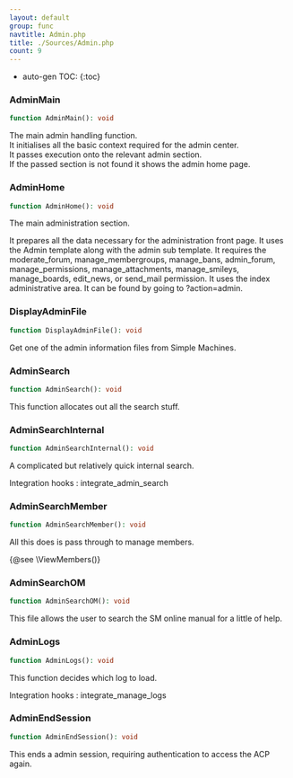 ```yaml
---
layout: default
group: func
navtitle: Admin.php
title: ./Sources/Admin.php
count: 9
---
```

* auto-gen TOC:
{:toc}
### AdminMain

```php
function AdminMain(): void
```
The main admin handling function.<br>
It initialises all the basic context required for the admin center.<br>
It passes execution onto the relevant admin section.<br>
If the passed section is not found it shows the admin home page.



### AdminHome

```php
function AdminHome(): void
```
The main administration section.

It prepares all the data necessary for the administration front page.
It uses the Admin template along with the admin sub template.
It requires the moderate_forum, manage_membergroups, manage_bans,
 admin_forum, manage_permissions, manage_attachments, manage_smileys,
 manage_boards, edit_news, or send_mail permission.
 It uses the index administrative area.
 It can be found by going to ?action=admin.

### DisplayAdminFile

```php
function DisplayAdminFile(): void
```
Get one of the admin information files from Simple Machines.



### AdminSearch

```php
function AdminSearch(): void
```
This function allocates out all the search stuff.



### AdminSearchInternal

```php
function AdminSearchInternal(): void
```
A complicated but relatively quick internal search.



Integration hooks
: integrate_admin_search

### AdminSearchMember

```php
function AdminSearchMember(): void
```
All this does is pass through to manage members.

{@see \ViewMembers()}

### AdminSearchOM

```php
function AdminSearchOM(): void
```
This file allows the user to search the SM online manual for a little of help.



### AdminLogs

```php
function AdminLogs(): void
```
This function decides which log to load.



Integration hooks
: integrate_manage_logs

### AdminEndSession

```php
function AdminEndSession(): void
```
This ends a admin session, requiring authentication to access the ACP again.



